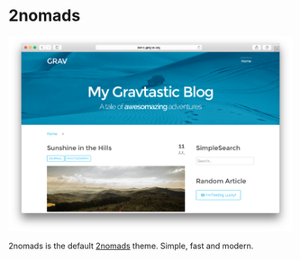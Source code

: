 # 2nomads

![2nomads](assets/readme_1.png)

2nomads is the default [2nomads](http://2nomads.org) theme. Simple, fast and modern.
